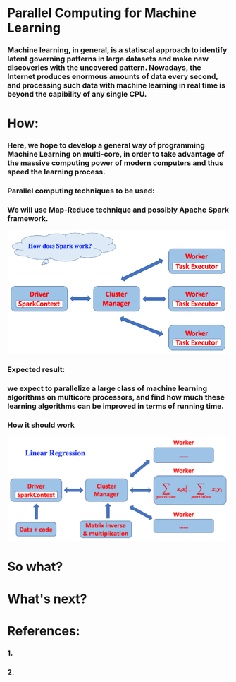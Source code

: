 # Parallel Computing for Machine Learning
### Machine learning, in general, is a statiscal approach to identify latent governing patterns in large datasets and make new discoveries with the uncovered pattern. Nowadays, the Internet produces enormous amounts of data every second, and processing such data with machine learning in real time is beyond the capibility of any single CPU.

# How:
### Here, we hope to develop a general way of programming Machine Learning on multi-core, in order to take advantage of the massive computing power of modern computers and thus speed the learning process.

### Parallel computing techniques to be used:
### We will use Map-Reduce technique and possibly Apache Spark framework.

<img src="./pics/figure_1.png" />

### Expected result:
### we expect to parallelize a large class of machine learning algorithms on multicore processors, and find how much these learning algorithms can be improved in terms of running time.

### How it should work

<img src="./pics/figure_2.png" />

# So what?

# What's next?

# References:
### 1.
### 2.
